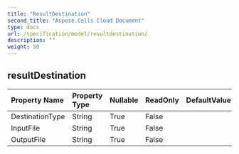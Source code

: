 ```yaml
---
title: "ResultDestination"
second_title: "Aspose.Cells Cloud Document"
type: docs
url: /specification/model/resultdestination/
description: ""
weight: 50
---
```


## **resultDestination**

 

| Property Name | Property Type | Nullable |  ReadOnly | DefaultValue | Description | 
| :- | :- | :- |:- |  :- | :- |
| DestinationType | String | True |  False |  |  |  
| InputFile | String | True |  False |  |  |  
| OutputFile | String | True |  False |  |  |  

